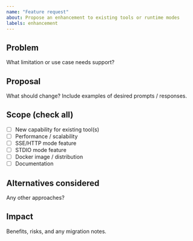 ```yaml
---
name: "Feature request"
about: Propose an enhancement to existing tools or runtime modes
labels: enhancement
---
```


## Problem
What limitation or use case needs support?

## Proposal
What should change? Include examples of desired prompts / responses.

## Scope (check all)
- [ ] New capability for existing tool(s)
- [ ] Performance / scalability
- [ ] SSE/HTTP mode feature
- [ ] STDIO mode feature
- [ ] Docker image / distribution
- [ ] Documentation

## Alternatives considered
Any other approaches?

## Impact
Benefits, risks, and any migration notes.